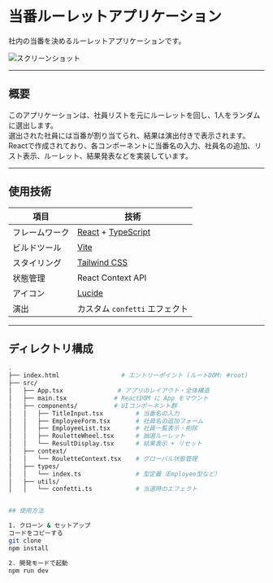 # 当番ルーレットアプリケーション

社内の当番を決めるルーレットアプリケーションです。

![スクリーンショット](./screenshot.png)

---

## 概要

このアプリケーションは、社員リストを元にルーレットを回し、1人をランダムに選出します。  
選出された社員には当番が割り当てられ、結果は演出付きで表示されます。
Reactで作成されており、各コンポーネントに当番名の入力、社員名の追加、リスト表示、ルーレット、結果発表などを実装しています。

---

## 使用技術

| 項目 | 技術 |
|------|------|
| フレームワーク | [React](https://reactjs.org/) + [TypeScript](https://www.typescriptlang.org/) |
| ビルドツール | [Vite](https://vitejs.dev/) |
| スタイリング | [Tailwind CSS](https://tailwindcss.com/) |
| 状態管理 | React Context API |
| アイコン | [Lucide](https://lucide.dev/) |
| 演出 | カスタム `confetti` エフェクト |

---

## ディレクトリ構成

```bash
.
├── index.html                 # エントリーポイント (ルートDOM: #root)
├── src/
│   ├── App.tsx               # アプリのレイアウト・全体構造
│   ├── main.tsx             # ReactDOM に App をマウント
│   ├── components/          # UIコンポーネント群
│   │   ├── TitleInput.tsx         # 当番名の入力
│   │   ├── EmployeeForm.tsx       # 社員名の追加フォーム
│   │   ├── EmployeeList.tsx       # 社員一覧表示・削除
│   │   ├── RouletteWheel.tsx      # 抽選ルーレット
│   │   └── ResultDisplay.tsx      # 結果表示 + リセット
│   ├── context/
│   │   └── RouletteContext.tsx    # グローバル状態管理
│   ├── types/
│   │   └── index.ts               # 型定義（Employee型など）
│   ├── utils/
│   │   └── confetti.ts            # 当選時のエフェクト


## 使用方法

1. クローン & セットアップ
コードをコピーする
git clone 
npm install

2. 開発モードで起動
npm run dev


